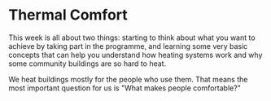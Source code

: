  # Thermal Comfort

This week is all about two things:  starting to think about what you want to achieve by taking part in the programme, and learning some very basic concepts that can help you understand how heating systems work and why some community buildings are so hard to heat.  

We heat buildings mostly for the people who use them.  That means the most important question for us is "What makes people comfortable?"

